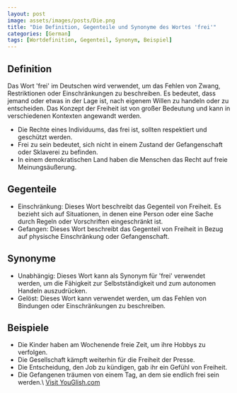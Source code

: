 ```yaml
---
layout: post
image: assets/images/posts/Die.png
title: "Die Definition, Gegenteile und Synonyme des Wortes 'frei'"
categories: [German]
tags: [Wortdefinition, Gegenteil, Synonym, Beispiel]
---
```


## Definition

Das Wort 'frei' im Deutschen wird verwendet, um das Fehlen von Zwang, Restriktionen oder Einschränkungen zu beschreiben. Es bedeutet, dass jemand oder etwas in der Lage ist, nach eigenem Willen zu handeln oder zu entscheiden. Das Konzept der Freiheit ist von großer Bedeutung und kann in verschiedenen Kontexten angewandt werden.

- Die Rechte eines Individuums, das frei ist, sollten respektiert und geschützt werden.
- Frei zu sein bedeutet, sich nicht in einem Zustand der Gefangenschaft oder Sklaverei zu befinden.
- In einem demokratischen Land haben die Menschen das Recht auf freie Meinungsäußerung.

## Gegenteile

- Einschränkung: Dieses Wort beschreibt das Gegenteil von Freiheit. Es bezieht sich auf Situationen, in denen eine Person oder eine Sache durch Regeln oder Vorschriften eingeschränkt ist.
- Gefangen: Dieses Wort beschreibt das Gegenteil von Freiheit in Bezug auf physische Einschränkung oder Gefangenschaft.

## Synonyme

- Unabhängig: Dieses Wort kann als Synonym für 'frei' verwendet werden, um die Fähigkeit zur Selbstständigkeit und zum autonomen Handeln auszudrücken.
- Gelöst: Dieses Wort kann verwendet werden, um das Fehlen von Bindungen oder Einschränkungen zu beschreiben.

## Beispiele

- Die Kinder haben am Wochenende freie Zeit, um ihre Hobbys zu verfolgen.
- Die Gesellschaft kämpft weiterhin für die Freiheit der Presse.
- Die Entscheidung, den Job zu kündigen, gab ihr ein Gefühl von Freiheit.
- Die Gefangenen träumen von einem Tag, an dem sie endlich frei sein werden.\ <a id="yg-widget-0" class="youglish-widget" data-query="Die" data-lang="german" data-components="8412" data-auto-start="0" data-bkg-color="theme_light" data-title="How%20to%20pronounce%20Die%20in%20German"  rel="nofollow" href="https://youglish.com">Visit YouGlish.com</a><script async src="https://youglish.com/public/emb/widget.js" charset="utf-8"></script>